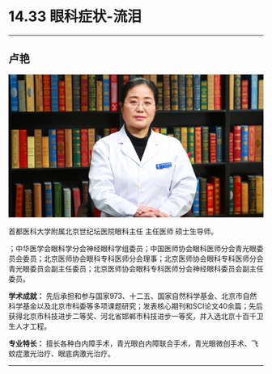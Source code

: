 # 14.33 眼科症状-流泪

---

## 卢艳

![1683873552968](image/c14_033/1683873552968.png)

首都医科大学附属北京世纪坛医院眼科主任 主任医师 硕士生导师。

；中华医学会眼科学分会神经眼科学组委员；中国医师协会眼科医师分会青光眼委员会委员；北京医师协会眼科专科医师分会理事；北京医师协会眼科专科医师分会青光眼委员会副主任委员；北京医师协会眼科专科医师分会神经眼科委员会副主任委员。


**学术成就：** 先后承担和参与国家973、十二五、国家自然科学基金、北京市自然科学基金以及北京市科委等多项课题研究；发表核心期刊和SCI论文40余篇；先后获得北京市科技进步二等奖、河北省邯郸市科技进步一等奖，并入选北京十百千卫生人才工程。


**专业特长：** 擅长各种白内障手术，青光眼白内障联合手术，青光眼微创手术、飞蚊症激光治疗、眼底病激光治疗。

---
